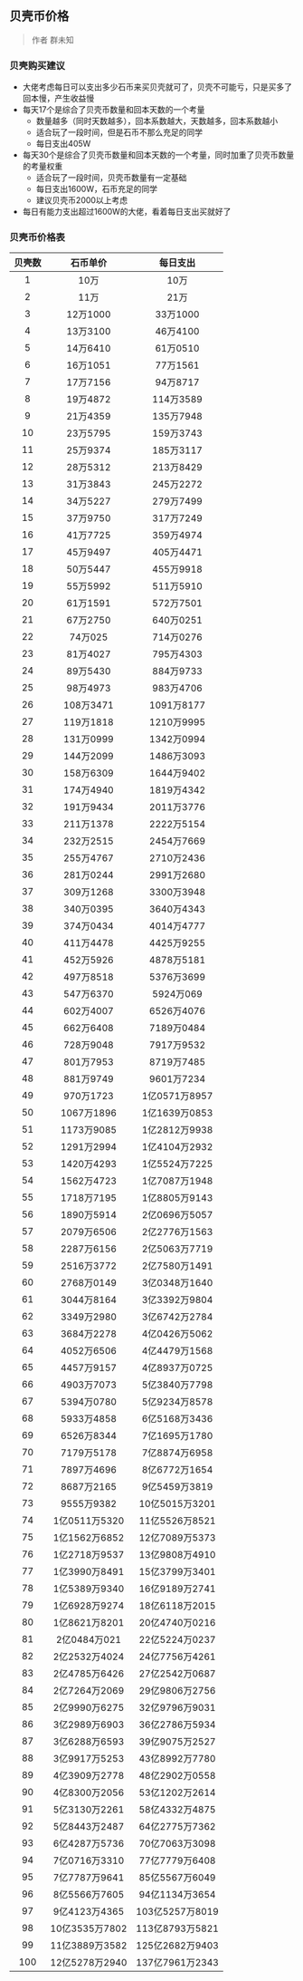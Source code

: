 ## 贝壳币价格

> 作者 群未知  

### 贝壳购买建议
- 大佬考虑每日可以支出多少石币来买贝壳就可了，贝壳不可能亏，只是买多了回本慢，产生收益慢  
- 每天17个是综合了贝壳币数量和回本天数的一个考量  
  - 数量越多（同时天数越多），回本系数越大，天数越多，回本系数越小  
  - 适合玩了一段时间，但是石币不那么充足的同学  
  - 每日支出405W
- 每天30个是综合了贝壳币数量和回本天数的一个考量，同时加重了贝壳币数量的考量权重  
  - 适合玩了一段时间，贝壳币数量有一定基础  
  - 每日支出1600W，石币充足的同学  
  - 建议贝壳币2000以上考虑  
- 每日有能力支出超过1600W的大佬，看着每日支出买就好了
                


### 贝壳币价格表

| 贝壳数 |    石币单价    |    每日支出     |
| :----: | :------------: | :-------------: |
|   1    |      10万      |      10万       |
|   2    |      11万      |      21万       |
|   3    |    12万1000    |    33万1000     |
|   4    |    13万3100    |    46万4100     |
|   5    |    14万6410    |    61万0510     |
|   6    |    16万1051    |    77万1561     |
|   7    |    17万7156    |    94万8717     |
|   8    |    19万4872    |    114万3589    |
|   9    |    21万4359    |    135万7948    |
|   10   |    23万5795    |    159万3743    |
|   11   |    25万9374    |    185万3117    |
|   12   |    28万5312    |    213万8429    |
|   13   |    31万3843    |    245万2272    |
|   14   |    34万5227    |    279万7499    |
|   15   |    37万9750    |    317万7249    |
|   16   |    41万7725    |    359万4974    |
|   17   |    45万9497    |    405万4471    |
|   18   |    50万5447    |    455万9918    |
|   19   |    55万5992    |    511万5910    |
|   20   |    61万1591    |    572万7501    |
|   21   |    67万2750    |    640万0251    |
|   22   |    74万025     |    714万0276    |
|   23   |    81万4027    |    795万4303    |
|   24   |    89万5430    |    884万9733    |
|   25   |    98万4973    |    983万4706    |
|   26   |   108万3471    |   1091万8177    |
|   27   |   119万1818    |   1210万9995    |
|   28   |   131万0999    |   1342万0994    |
|   29   |   144万2099    |   1486万3093    |
|   30   |   158万6309    |   1644万9402    |
|   31   |   174万4940    |   1819万4342    |
|   32   |   191万9434    |   2011万3776    |
|   33   |   211万1378    |   2222万5154    |
|   34   |   232万2515    |   2454万7669    |
|   35   |   255万4767    |   2710万2436    |
|   36   |   281万0244    |   2991万2680    |
|   37   |   309万1268    |   3300万3948    |
|   38   |   340万0395    |   3640万4343    |
|   39   |   374万0434    |   4014万4777    |
|   40   |   411万4478    |   4425万9255    |
|   41   |   452万5926    |   4878万5181    |
|   42   |   497万8518    |   5376万3699    |
|   43   |   547万6370    |    5924万069    |
|   44   |   602万4007    |   6526万4076    |
|   45   |   662万6408    |   7189万0484    |
|   46   |   728万9048    |   7917万9532    |
|   47   |   801万7953    |   8719万7485    |
|   48   |   881万9749    |   9601万7234    |
|   49   |   970万1723    |  1亿0571万8957  |
|   50   |   1067万1896   |  1亿1639万0853  |
|   51   |   1173万9085   |  1亿2812万9938  |
|   52   |   1291万2994   |  1亿4104万2932  |
|   53   |   1420万4293   |  1亿5524万7225  |
|   54   |   1562万4723   |  1亿7087万1948  |
|   55   |   1718万7195   |  1亿8805万9143  |
|   56   |   1890万5914   |  2亿0696万5057  |
|   57   |   2079万6506   |  2亿2776万1563  |
|   58   |   2287万6156   |  2亿5063万7719  |
|   59   |   2516万3772   |  2亿7580万1491  |
|   60   |   2768万0149   |  3亿0348万1640  |
|   61   |   3044万8164   |  3亿3392万9804  |
|   62   |   3349万2980   |  3亿6742万2784  |
|   63   |   3684万2278   |  4亿0426万5062  |
|   64   |   4052万6506   |  4亿4479万1568  |
|   65   |   4457万9157   |  4亿8937万0725  |
|   66   |   4903万7073   |  5亿3840万7798  |
|   67   |   5394万0780   |  5亿9234万8578  |
|   68   |   5933万4858   |  6亿5168万3436  |
|   69   |   6526万8344   |  7亿1695万1780  |
|   70   |   7179万5178   |  7亿8874万6958  |
|   71   |   7897万4696   |  8亿6772万1654  |
|   72   |   8687万2165   |  9亿5459万3819  |
|   73   |   9555万9382   | 10亿5015万3201  |
|   74   | 1亿0511万5320  | 11亿5526万8521  |
|   75   | 1亿1562万6852  | 12亿7089万5373  |
|   76   | 1亿2718万9537  | 13亿9808万4910  |
|   77   | 1亿3990万8491  | 15亿3799万3401  |
|   78   | 1亿5389万9340  | 16亿9189万2741  |
|   79   | 1亿6928万9274  | 18亿6118万2015  |
|   80   | 1亿8621万8201  | 20亿4740万0216  |
|   81   |  2亿0484万021  | 22亿5224万0237  |
|   82   | 2亿2532万4024  | 24亿7756万4261  |
|   83   | 2亿4785万6426  | 27亿2542万0687  |
|   84   | 2亿7264万2069  | 29亿9806万2756  |
|   85   | 2亿9990万6275  | 32亿9796万9031  |
|   86   | 3亿2989万6903  | 36亿2786万5934  |
|   87   | 3亿6288万6593  | 39亿9075万2527  |
|   88   | 3亿9917万5253  | 43亿8992万7780  |
|   89   | 4亿3909万2778  | 48亿2902万0558  |
|   90   | 4亿8300万2056  | 53亿1202万2614  |
|   91   | 5亿3130万2261  | 58亿4332万4875  |
|   92   | 5亿8443万2487  | 64亿2775万7362  |
|   93   | 6亿4287万5736  | 70亿7063万3098  |
|   94   | 7亿0716万3310  | 77亿7779万6408  |
|   95   | 7亿7787万9641  | 85亿5567万6049  |
|   96   | 8亿5566万7605  | 94亿1134万3654  |
|   97   | 9亿4123万4365  | 103亿5257万8019 |
|   98   | 10亿3535万7802 | 113亿8793万5821 |
|   99   | 11亿3889万3582 | 125亿2682万9403 |
|  100   | 12亿5278万2940 | 137亿7961万2343 |
